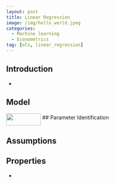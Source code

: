 ```yaml
---
layout: post
title: Linear Regression
image: /img/hello_world.jpeg
categories:
  - Machine learning
  - Econometrics
tag: [ols, linear_regression]
---
```

## Introduction
-
## Model
<!-- ![Equation](http://mathurl.com/y7de5u95.png) -->
<img src="/_posts/tex/8e0167be08ceae4229762fbf63763778.svg?invert_in_darkmode&sanitize=true" align=middle width=93.2953065pt height=32.16441360000002pt/>
## Parameter Identification

## Assumptions

## Properties
-
